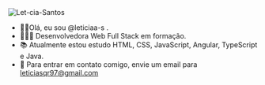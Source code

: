 <img src="https://i.ibb.co/SN0wSW5/Let-cia-Santos.gif" alt="Let-cia-Santos" border="0">

- 👋🏾Olá, eu sou @leticiaa-s .
- 👩🏾‍💻 Desenvolvedora Web Full Stack em formação.
- 📚 Atualmente estou estudo HTML, CSS, JavaScript, Angular, TypeScript e Java.
- 📧 Para entrar em contato comigo, envie um email para leticiasqr97@gmail.com
